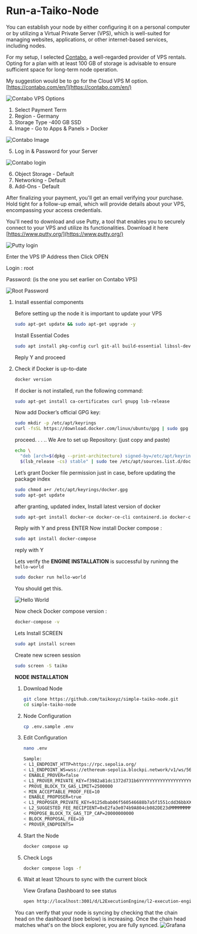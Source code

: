 # Run-a-Taiko-Node

You can establish your node by either configuring it on a personal computer or by utilizing a Virtual Private Server (VPS), which is well-suited for managing websites, applications, or other internet-based services, including nodes.

For my setup, I selected [Contabo](https://contabo.com/en/), a well-regarded provider of VPS rentals. Opting for a plan with at least 100 GB of storage is advisable to ensure sufficient space for long-term node operation.

My suggestion would be to go for the Cloud VPS M option. [https://contabo.com/en/](https://contabo.com/en/)

![Contabo VPS Options](https://drive.google.com/uc?export=download&id=1ynEzns8C2LSeEA8pNRkCe3OqHvElv4vO)

1. Select Payment Term 
2. Region - Germany
3. Storage Type -400 GB SSD
4. Image - Go to Apps & Panels > Docker

![Contabo Image](https://drive.google.com/uc?export=download&id=1yszmTgxbtLlxTG3ZrGtR3W65_qHElsSv)

5. Log in & Password for your Server

![Contabo login](https://drive.google.com/uc?export=download&id=1yvB1VJn6p8l55yRvmvJMIMhbvFHgqq3a)

6. Object Storage - Default
7. Networking - Default
8. Add-Ons - Default

After finalizing your payment, you'll get an email verifying your purchase. Hold tight for a follow-up email, which will provide details about your VPS, encompassing your access credentials.

You'll need to download and use Putty, a tool that enables you to securely connect to your VPS and utilize its functionalities.
Download it here [https://www.putty.org/](https://www.putty.org/)

![Putty login](https://drive.google.com/uc?export=download&id=1z18EZ2AgTg_CNXK-6QSJgCZE_O2xCHxf)

Enter the VPS IP Address then Click OPEN

Login : root

Password: (is the one you set earlier on Contabo VPS) 

![Root Password](https://drive.google.com/uc?export=download&id=1z3EkbSBzT469-mNSeClrx1T8vnCBGksu)

1. Install essential components 
    
    Before setting up the node it is important to update your VPS
    
    ```bash
    sudo apt-get update && sudo apt-get upgrade -y
    ```
    
    Install Essential Codes
    
    ```bash
    sudo apt install pkg-config curl git-all build-essential libssl-dev libclang-dev ufw
    ```
    
    Reply Y and proceed
    
2. Check if Docker is up-to-date
    
    ```bash
    docker version
    ```
    
    If docker is not installed, run the following command:
    
    ```bash
    sudo apt-get install ca-certificates curl gnupg lsb-release
    ```
    
    Now add Docker’s official GPG key:
    
    ```bash
    sudo mkdir -p /etc/apt/keyrings
    curl -fsSL https://download.docker.com/linux/ubuntu/gpg | sudo gpg --dearmor -o /etc/apt/keyrings/docker.gpg
    ```
    
    proceed. . . ..
    We Are to set up Repository: (just copy and paste)
    
    ```bash
    echo \
      "deb [arch=$(dpkg --print-architecture) signed-by=/etc/apt/keyrings/docker.gpg] https://download.docker.com/linux/ubuntu \
      $(lsb_release -cs) stable" | sudo tee /etc/apt/sources.list.d/docker.list > /dev/null
    ```
    
    Let’s grant Docker file permission just in case, before updating the package index
    
    ```bash
    sudo chmod a+r /etc/apt/keyrings/docker.gpg
    sudo apt-get update
    ```
    
    after granting, updated index, Install latest version of docker
    
    ```bash
    sudo apt-get install docker-ce docker-ce-cli containerd.io docker-compose-plugin
    ```
    
    Reply with Y and press ENTER
    Now install Docker compose :
    
    ```bash
    sudo apt install docker-compose
    ```
    
    reply with Y
    
    Lets verify the **ENGINE INSTALLATION** is successful by runinng the `hello-world`
    
    ```bash
    sudo docker run hello-world
    ```
    
    You should get this.
    
    ![Hello World](https://drive.google.com/uc?export=download&id=1z7yc1gDdiupnVwnqeZyquhkdkh1IRa0f)
    
    Now check Docker compose version :
    
    ```bash
    docker-compose -v
    ```
    
    Lets Install SCREEN
    
    ```bash
    sudo apt install screen
    ```
    
    Create new screen session
    
    ```bash
    sudo screen -S taiko
    ```
    
    **********************************NODE INSTALLATION**********************************
    
    1. Download Node
        
        ```bash
        git clone https://github.com/taikoxyz/simple-taiko-node.git
        cd simple-taiko-node
        ```
        
    2. Node Configuration
        
        ```bash
        cp .env.sample .env
        ```
        
    3. Edit Configuration
        
        ```bash
        nano .env
        ```
        
        ```bash
        Sample:
        < L1_ENDPOINT_HTTP=https://rpc.sepolia.org/
        < L1_ENDPOINT_WS=wss://ethereum-sepolia.blockpi.network/v1/ws/56f9eaZZZZZZZZZZZZZZZZZZZZZZZZZZ
        < ENABLE_PROVER=false
        < L1_PROVER_PRIVATE_KEY=f3982a81dc1372d731b6YYYYYYYYYYYYYYYYYYYYYYYYYYYYYYYYYYYYYYYYYYYYYYYYYYY
        < PROVE_BLOCK_TX_GAS_LIMIT=2500000
        < MIN_ACCEPTABLE_PROOF_FEE=10
        < ENABLE_PROPOSER=true
        < L1_PROPOSER_PRIVATE_KEY=9125dbab06f560546688b7a5f1551cdd36bbXXXXXXXXXXXXXXXXXXXXXXXXXXXXXXXXX
        < L2_SUGGESTED_FEE_RECIPIENT=0xE2fa3e074b9A804cb082DE23dMMMMMMMMMMMMMMMMMMMMMMMMMMMMMMMMMMMMMMM
        < PROPOSE_BLOCK_TX_GAS_TIP_CAP=20000000000
        < BLOCK_PROPOSAL_FEE=10
        < PROVER_ENDPOINTS=
        ```
        
    4. Start the Node
        
        ```bash
        docker compose up
        ```
        
    5. Check Logs
        
        ```bash
        docker compose logs -f
        ```
        
    6. Wait at least 12hours to sync with the current block
        
        View Grafana Dashboard to see status
        
        ```bash
        open http://localhost:3001/d/L2ExecutionEngine/l2-execution-engine-overview
        ```
   You can verify that your node is syncing by checking that the chain head on the dashboard (see below) is increasing. Once the chain head matches what's on the block explorer, you are fully synced.
   ![Grafana](https://raw.githubusercontent.com/Ekkoo09/Taiko-Node/main/images/node-dashboard.webp?token=GHSAT0AAAAAACMAN7W4V24NTJHK5MWBBUJCZMOYXEA)
